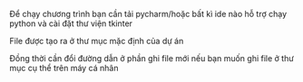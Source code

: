 Để chạy chương trình bạn cần tải pycharm/hoặc bất kì ide nào hỗ trợ chạy python và cài đặt thư viện tkinter

File được tạo ra ở thư mục mặc định của dự án

Đồng thời cần đổi đường dẫn ở phần ghi file mới nếu bạn muốn ghi file ở thư mục cụ thể trên máy cá nhân
